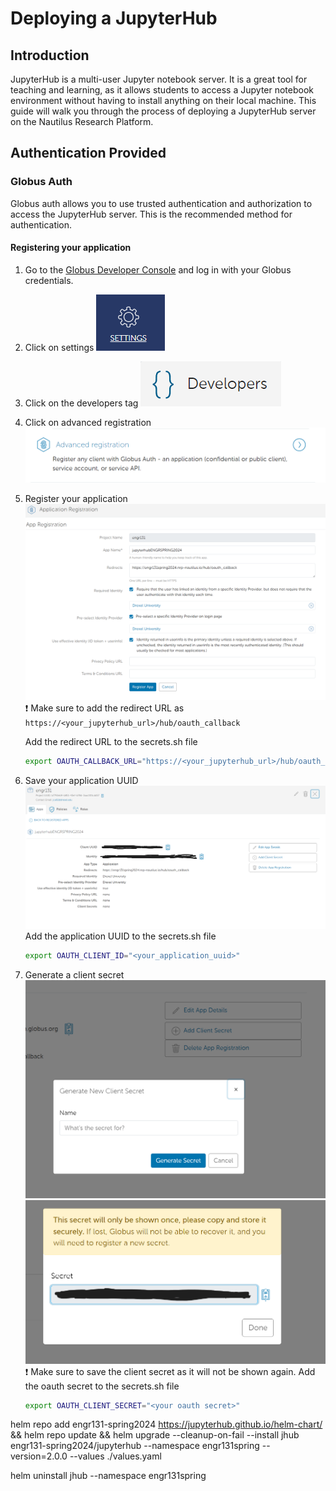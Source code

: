 # Deploying a JupyterHub

## Introduction

JupyterHub is a multi-user Jupyter notebook server. It is a great tool for teaching and learning, as it allows students to access a Jupyter notebook environment without having to install anything on their local machine. This guide will walk you through the process of deploying a JupyterHub server on the Nautilus Research Platform.

## Authentication Provided

### Globus Auth

Globus auth allows you to use trusted authentication and authorization to access the JupyterHub server. This is the recommended method for authentication.

#### Registering your application

1. Go to the [Globus Developer Console](https://developers.globus.org/) and log in with your Globus credentials.
1. Click on settings
   ![Globus Settings](figures/globusauth/auth1.png)
1. Click on the developers tag
   ![Globus Developers](figures/globusauth/auth2.png)
1. Click on advanced registration
    ![Globus Advanced Registration](figures/globusauth/auth3.png)
1. Register your application
    ![Globus Register Application](figures/globusauth/auth4.png)
    :exclamation: Make sure to add the redirect URL as `https://<your_jupyterhub_url>/hub/oauth_callback`

    Add the redirect URL to the secrets.sh file
    ```bash
    export OAUTH_CALLBACK_URL="https://<your_jupyterhub_url>/hub/oauth_callback"
    ```
2. Save your application UUID
   ![Globus Save UUID](figures/globusauth/auth5.png)
    Add the application UUID to the secrets.sh file
    ```bash
    export OAUTH_CLIENT_ID="<your_application_uuid>"
    ```
3. Generate a client secret
   ![Globus Generate Secret](figures/globusauth/auth6.png)
   ![Globus Save Secret](figures/globusauth/auth7.png)
   :exclamation: Make sure to save the client secret as it will not be shown again.
    Add the oauth secret to the secrets.sh file
    ```bash
    export OAUTH_CLIENT_SECRET="<your oauth secret>"
    ```



helm repo add engr131-spring2024 https://jupyterhub.github.io/helm-chart/ && helm repo update &&
helm upgrade --cleanup-on-fail --install jhub engr131-spring2024/jupyterhub --namespace engr131spring --version=2.0.0 --values ./values.yaml

helm uninstall jhub --namespace engr131spring